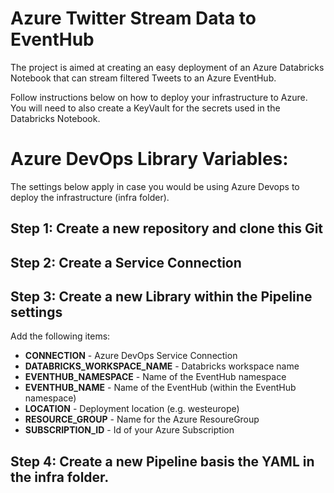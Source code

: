 # Azure Twitter Stream Data to EventHub

The project is aimed at creating an easy deployment of an Azure Databricks Notebook that can stream filtered Tweets to an Azure EventHub.

Follow instructions below on how to deploy your infrastructure to Azure. You will need to also create a KeyVault for the secrets used in the Databricks Notebook.


# Azure DevOps Library Variables:

The settings below apply in case you would be using Azure Devops to deploy the infrastructure (infra folder).

## Step 1: Create a new repository and clone this Git

## Step 2: Create a Service Connection

## Step 3: Create a new Library within the Pipeline settings

Add the following items:
* **CONNECTION** - Azure DevOps Service Connection
* **DATABRICKS_WORKSPACE_NAME** - Databricks workspace name
* **EVENTHUB_NAMESPACE** - Name of the EventHub namespace
* **EVENTHUB_NAME** - Name of the EventHub (within the EventHub namespace)
* **LOCATION** - Deployment location (e.g. westeurope)
* **RESOURCE_GROUP** - Name for the Azure ResoureGroup
* **SUBSCRIPTION_ID** - Id of your Azure Subscription

## Step 4: Create a new Pipeline basis the YAML in the infra folder.
